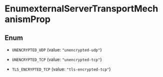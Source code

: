 

# EnumexternalServerTransportMechanismProp

## Enum


* `UNENCRYPTED_UDP` (value: `"unencrypted-udp"`)

* `UNENCRYPTED_TCP` (value: `"unencrypted-tcp"`)

* `TLS_ENCRYPTED_TCP` (value: `"tls-encrypted-tcp"`)



